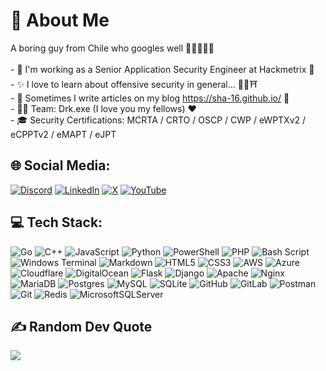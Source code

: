 # 💫 About Me
A boring guy from Chile who googles well 👨🏻‍💻🇨🇱<br><br>- 📌 I'm working as a Senior Application Security Engineer at Hackmetrix 🚀 <br>- ✨ I love to learn about offensive security in general... 🥷🏻⛩️<br>- 💼 Sometimes I write articles on my blog <a href="https://sha-16.github.io/">https://sha-16.github.io/</a> 📝<br>- 🏴‍☠️ Team: Drk.exe (I love you my fellows) ❤️<br>- 🎓 Security Certifications: MCRTA / CRTO / OSCP / CWP / eWPTXv2 / eCPPTv2 / eMAPT / eJPT

## 🌐 Social Media:
[![Discord](https://img.shields.io/badge/Discord-%237289DA.svg?logo=discord&logoColor=white)](https://discord.gg/r1nzleer) [![LinkedIn](https://img.shields.io/badge/LinkedIn-%230077B5.svg?logo=linkedin&logoColor=white)](https://linkedin.com/in/dosoriod) [![X](https://img.shields.io/badge/X-black.svg?logo=X&logoColor=white)](https://x.com/r1nzleer) [![YouTube](https://img.shields.io/badge/YouTube-%23FF0000.svg?logo=YouTube&logoColor=white)](https://youtube.com/@@sha16) 

## 💻 Tech Stack:
![Go](https://img.shields.io/badge/go-%2300ADD8.svg?style=for-the-badge&logo=go&logoColor=white) ![C++](https://img.shields.io/badge/c++-%2300599C.svg?style=for-the-badge&logo=c%2B%2B&logoColor=white) ![JavaScript](https://img.shields.io/badge/javascript-%23323330.svg?style=for-the-badge&logo=javascript&logoColor=%23F7DF1E) ![Python](https://img.shields.io/badge/python-3670A0?style=for-the-badge&logo=python&logoColor=ffdd54) ![PowerShell](https://img.shields.io/badge/PowerShell-%235391FE.svg?style=for-the-badge&logo=powershell&logoColor=white) ![PHP](https://img.shields.io/badge/php-%23777BB4.svg?style=for-the-badge&logo=php&logoColor=white) ![Bash Script](https://img.shields.io/badge/bash_script-%23121011.svg?style=for-the-badge&logo=gnu-bash&logoColor=white) ![Windows Terminal](https://img.shields.io/badge/Windows%20Terminal-%234D4D4D.svg?style=for-the-badge&logo=windows-terminal&logoColor=white) ![Markdown](https://img.shields.io/badge/markdown-%23000000.svg?style=for-the-badge&logo=markdown&logoColor=white) ![HTML5](https://img.shields.io/badge/html5-%23E34F26.svg?style=for-the-badge&logo=html5&logoColor=white) ![CSS3](https://img.shields.io/badge/css3-%231572B6.svg?style=for-the-badge&logo=css3&logoColor=white) ![AWS](https://img.shields.io/badge/AWS-%23FF9900.svg?style=for-the-badge&logo=amazon-aws&logoColor=white) ![Azure](https://img.shields.io/badge/azure-%230072C6.svg?style=for-the-badge&logo=microsoftazure&logoColor=white) ![Cloudflare](https://img.shields.io/badge/Cloudflare-F38020?style=for-the-badge&logo=Cloudflare&logoColor=white) ![DigitalOcean](https://img.shields.io/badge/DigitalOcean-%230167ff.svg?style=for-the-badge&logo=digitalOcean&logoColor=white) ![Flask](https://img.shields.io/badge/flask-%23000.svg?style=for-the-badge&logo=flask&logoColor=white) ![Django](https://img.shields.io/badge/django-%23092E20.svg?style=for-the-badge&logo=django&logoColor=white) ![Apache](https://img.shields.io/badge/apache-%23D42029.svg?style=for-the-badge&logo=apache&logoColor=white) ![Nginx](https://img.shields.io/badge/nginx-%23009639.svg?style=for-the-badge&logo=nginx&logoColor=white) ![MariaDB](https://img.shields.io/badge/MariaDB-003545?style=for-the-badge&logo=mariadb&logoColor=white) ![Postgres](https://img.shields.io/badge/postgres-%23316192.svg?style=for-the-badge&logo=postgresql&logoColor=white) ![MySQL](https://img.shields.io/badge/mysql-4479A1.svg?style=for-the-badge&logo=mysql&logoColor=white) ![SQLite](https://img.shields.io/badge/sqlite-%2307405e.svg?style=for-the-badge&logo=sqlite&logoColor=white) ![GitHub](https://img.shields.io/badge/github-%23121011.svg?style=for-the-badge&logo=github&logoColor=white) ![GitLab](https://img.shields.io/badge/gitlab-%23181717.svg?style=for-the-badge&logo=gitlab&logoColor=white) ![Postman](https://img.shields.io/badge/Postman-FF6C37?style=for-the-badge&logo=postman&logoColor=white) ![Git](https://img.shields.io/badge/git-%23F05033.svg?style=for-the-badge&logo=git&logoColor=white) ![Redis](https://img.shields.io/badge/redis-%23DD0031.svg?style=for-the-badge&logo=redis&logoColor=white) ![MicrosoftSQLServer](https://img.shields.io/badge/Microsoft%20SQL%20Server-CC2927?style=for-the-badge&logo=microsoft%20sql%20server&logoColor=white)

<!--
## 📊 GitHub Stats:
![](https://github-readme-stats.vercel.app/api?username=sha-16&theme=dark&hide_border=false&include_all_commits=true&count_private=true)<br/>
![](https://nirzak-streak-stats.vercel.app/?user=sha-16&theme=dark&hide_border=false)<br/>
![](https://github-readme-stats.vercel.app/api/top-langs/?username=sha-16&theme=dark&hide_border=false&include_all_commits=true&count_private=true&layout=compact)

## 🏆 GitHub Trophies
![](https://github-profile-trophy.vercel.app/?username=sha-16&theme=radical&no-frame=true&no-bg=true&margin-w=4)
-->

## ✍️ Random Dev Quote
![](https://quotes-github-readme.vercel.app/api?type=horizontal&theme=tokyonight)

<!--
---
[![](https://visitcount.itsvg.in/api?id=sha-16&icon=0&color=0)](https://visitcount.itsvg.in)
-->
